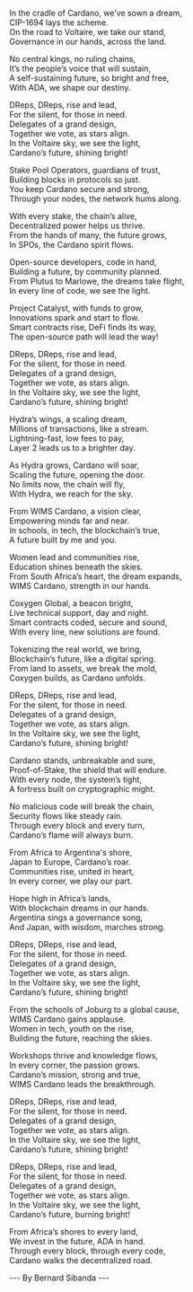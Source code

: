 
In the cradle of Cardano, we’ve sown a dream,  
CIP-1694 lays the scheme.  
On the road to Voltaire, we take our stand,  
Governance in our hands, across the land.

No central kings, no ruling chains,  
It’s the people’s voice that will sustain,  
A self-sustaining future, so bright and free,  
With ADA, we shape our destiny.

DReps, DReps, rise and lead,  
For the silent, for those in need.  
Delegates of a grand design,  
Together we vote, as stars align.  
In the Voltaire sky, we see the light,  
Cardano’s future, shining bright!

Stake Pool Operators, guardians of trust,  
Building blocks in protocols so just.  
You keep Cardano secure and strong,  
Through your nodes, the network hums along.

With every stake, the chain’s alive,  
Decentralized power helps us thrive.  
From the hands of many, the future grows,  
In SPOs, the Cardano spirit flows.

Open-source developers, code in hand,  
Building a future, by community planned.  
From Plutus to Marlowe, the dreams take flight,  
In every line of code, we see the light.

Project Catalyst, with funds to grow,  
Innovations spark and start to flow.  
Smart contracts rise, DeFi finds its way,  
The open-source path will lead the way!

DReps, DReps, rise and lead,  
For the silent, for those in need.  
Delegates of a grand design,  
Together we vote, as stars align.  
In the Voltaire sky, we see the light,  
Cardano’s future, shining bright!

Hydra’s wings, a scaling dream,  
Millions of transactions, like a stream.  
Lightning-fast, low fees to pay,  
Layer 2 leads us to a brighter day.

As Hydra grows, Cardano will soar,  
Scaling the future, opening the door.  
No limits now, the chain will fly,  
With Hydra, we reach for the sky.

From WIMS Cardano, a vision clear,  
Empowering minds far and near.  
In schools, in tech, the blockchain’s true,  
A future built by me and you.

Women lead and communities rise,  
Education shines beneath the skies.  
From South Africa’s heart, the dream expands,  
WIMS Cardano, strength in our hands.

Coxygen Global, a beacon bright,  
Live technical support, day and night.  
Smart contracts coded, secure and sound,  
With every line, new solutions are found.

Tokenizing the real world, we bring,  
Blockchain’s future, like a digital spring.  
From land to assets, we break the mold,  
Coxygen builds, as Cardano unfolds.

DReps, DReps, rise and lead,  
For the silent, for those in need.  
Delegates of a grand design,  
Together we vote, as stars align.  
In the Voltaire sky, we see the light,  
Cardano’s future, shining bright!

Cardano stands, unbreakable and sure,  
Proof-of-Stake, the shield that will endure.  
With every node, the system’s tight,  
A fortress built on cryptographic might.

No malicious code will break the chain,  
Security flows like steady rain.  
Through every block and every turn,  
Cardano’s flame will always burn.

From Africa to Argentina's shore,  
Japan to Europe, Cardano’s roar.  
Communities rise, united in heart,  
In every corner, we play our part.

Hope high in Africa’s lands,  
With blockchain dreams in our hands.  
Argentina sings a governance song,  
And Japan, with wisdom, marches strong.

DReps, DReps, rise and lead,  
For the silent, for those in need.  
Delegates of a grand design,  
Together we vote, as stars align.  
In the Voltaire sky, we see the light,  
Cardano’s future, shining bright!

From the schools of Joburg to a global cause,  
WIMS Cardano gains applause.  
Women in tech, youth on the rise,  
Building the future, reaching the skies.

Workshops thrive and knowledge flows,  
In every corner, the passion grows.  
Cardano’s mission, strong and true,  
WIMS Cardano leads the breakthrough.

DReps, DReps, rise and lead,  
For the silent, for those in need.  
Delegates of a grand design,  
Together we vote, as stars align.  
In the Voltaire sky, we see the light,  
Cardano’s future, shining bright!

DReps, DReps, rise and lead,  
For the silent, for those in need.  
Delegates of a grand design,  
Together we vote, as stars align.  
In the Voltaire sky, we see the light,  
Cardano’s future, burning bright!

From Africa’s shores to every land,  
We invest in the future, ADA in hand.  
Through every block, through every code,  
Cardano walks the decentralized road.

--- By Bernard Sibanda --- 
